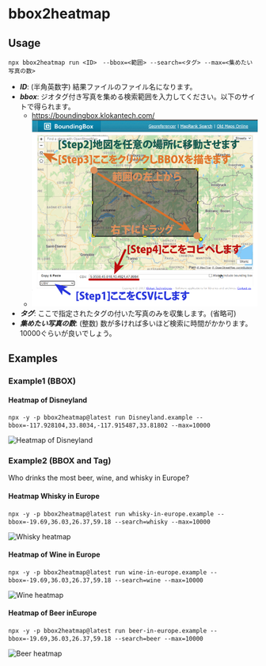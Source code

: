 # bbox2heatmap

## Usage

```
npx bbox2heatmap run <ID>　--bbox=<範囲> --search=<タグ> --max=<集めたい写真の数>
```
* ***ID***: (半角英数字) 結果ファイルのファイル名になります。
* ***bbox***: ジオタグ付き写真を集める検索範囲を入力してください。以下のサイトで得られます。
    * https://boundingbox.klokantech.com/
    * ![BBOX指定方法](bbox.png)
* ***タグ***: ここで指定されたタグの付いた写真のみを収集します。(省略可)
* ***集めたい写真の数***: (整数) 数が多ければ多いほど検索に時間がかかります。10000ぐらいが良いでしょう。

## Examples

### Example1 (BBOX)
#### Heatmap of Disneyland
```(sh)
npx -y -p bbox2heatmap@latest run Disneyland.example --bbox=-117.928104,33.8034,-117.915487,33.81802 --max=10000
```
![Heatmap of Disneyland](https://c2.staticflickr.com/6/5816/22104260050_3689909114_z.jpg "Heatmap of Disneyland")

### Example2 (BBOX and Tag)
Who drinks the most beer, wine, and whisky in Europe?

#### Heatmap Whisky in Europe
```(sh)
npx -y -p bbox2heatmap@latest run whisky-in-europe.example --bbox=-19.69,36.03,26.37,59.18 --search=whisky --max=10000
```
![Whisky heatmap](https://c1.staticflickr.com/1/723/22110621818_23ba4eef64_z.jpg "Whisky in Europe")

#### Heatmap of Wine in Europe
```(sh)
npx -y -p bbox2heatmap@latest run wine-in-europe.example --bbox=-19.69,36.03,26.37,59.18 --search=wine --max=10000
```
![Wine heatmap](https://c1.staticflickr.com/1/630/21677292443_ef99646bf3_z.jpg "Wine in Europe")

#### Heatmap of Beer inEurope
```(sh)
npx -y -p bbox2heatmap@latest run beer-in-europe.example --bbox=-19.69,36.03,26.37,59.18 --search=beer --max=10000
```
![Beer heatmap](https://c2.staticflickr.com/6/5830/21675589384_56fa290cb6_z.jpg "Beer in Europe")

